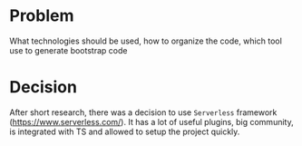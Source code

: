 # Problem

What technologies should be used, how to organize the code, which tool use to generate bootstrap code

# Decision

After short research, there was a decision to use `Serverless` framework (https://www.serverless.com/). It has a lot of useful plugins, big community, is integrated with TS and allowed to setup the project quickly.
